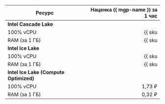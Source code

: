 | Ресурс        | Наценка {{ mgp-name }} за 1 час                                  |
| ----- | ----: |
| **Intel Cascade Lake**                                                           |
| 100% vCPU     | {{ sku|RUB|mdb.cluster.greenplum.v2.cpu.c100.dedicated|string }} |
| RAM (за 1 ГБ) | {{ sku|RUB|mdb.cluster.greenplum.v2.ram.dedicated|string }}      |
| **Intel Ice Lake**                                                               |
| 100% vCPU      | {{ sku|RUB|mdb.cluster.greenplum.v3.cpu.c100.dedicated|string }} |
| RAM (за 1 ГБ) | {{ sku|RUB|mdb.cluster.greenplum.v3.ram.dedicated|string }}      |
| **Intel Ice Lake (Compute Optimized)** |
| 100% vCPU | 1,73 ₽ |
| RAM (за 1 ГБ) | 0,32 ₽ |
